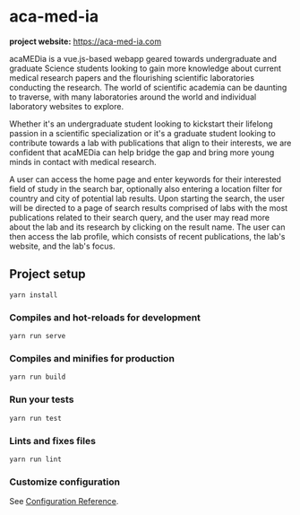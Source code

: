 
# aca-med-ia

**project website:** https://aca-med-ia.com

acaMEDia is a vue.js-based webapp geared towards undergraduate and graduate Science students looking to gain more knowledge about current medical research papers and the flourishing scientific laboratories conducting the research. The world of scientific academia can be daunting to traverse, with many laboratories around the world and individual laboratory websites to explore.

Whether it's an undergraduate student looking to kickstart their lifelong passion in a scientific specialization or it's a graduate student looking to contribute towards a lab with publications that align to their interests, we are confident that acaMEDia can help bridge the gap and bring more young minds in contact with medical research.

A user can access the home page and enter keywords for their interested field of study in the search bar, optionally also entering a location filter for country and city of potential lab results. Upon starting the search, the user will be directed to a page of search results comprised of labs with the most publications related to their search query, and the user may read more about the lab and its research by clicking on the result name. The user can then access the lab profile, which consists of recent publications, the lab's website, and the lab's focus.



## Project setup
```
yarn install
```

### Compiles and hot-reloads for development
```
yarn run serve
```

### Compiles and minifies for production
```
yarn run build
```

### Run your tests
```
yarn run test
```

### Lints and fixes files
```
yarn run lint
```

### Customize configuration
See [Configuration Reference](https://cli.vuejs.org/config/).
